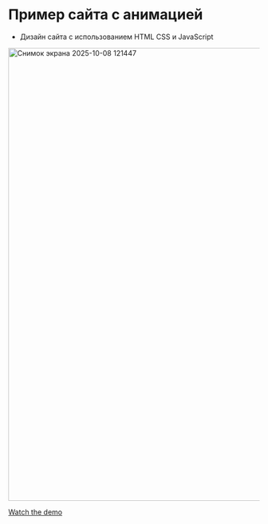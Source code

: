 # Пример сайта с анимацией

- Дизайн сайта с использованием HTML CSS и JavaScript

<img width="1602" height="910" alt="Снимок экрана 2025-10-08 121447" src="https://github.com/user-attachments/assets/c184409c-6a0c-4512-99b2-94991794098d" />

[Watch the demo](https://malinmaxim.github.io/LoftHouse/)
